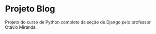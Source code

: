 # Projeto Blog

Projeto do curso de Python completo da seção de Django
pelo professor Otávio Miranda.
